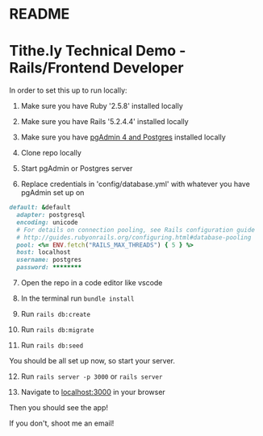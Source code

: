# README

# Tithe.ly Technical Demo - Rails/Frontend Developer

In order to set this up to run locally:

1. Make sure you have Ruby '2.5.8' installed locally

2. Make sure you have Rails '5.2.4.4' installed locally

3. Make sure you have [pgAdmin 4 and Postgres](https://www.postgresql.org/) installed locally

4. Clone repo locally

5. Start pgAdmin or Postgres server

6. Replace credentials in 'config/database.yml' with whatever you have pgAdmin set up on

```ruby
default: &default
  adapter: postgresql
  encoding: unicode
  # For details on connection pooling, see Rails configuration guide
  # http://guides.rubyonrails.org/configuring.html#database-pooling
  pool: <%= ENV.fetch("RAILS_MAX_THREADS") { 5 } %>
  host: localhost
  username: postgres
  password: ********
```

7. Open the repo in a code editor like vscode

8. In the terminal run ``` bundle install ```

9. Run ``` rails db:create ```

10. Run ``` rails db:migrate ```

11. Run ``` rails db:seed ```

You should be all set up now, so start your server.

12. Run ``` rails server -p 3000 ``` or ``` rails server ```

13. Navigate to [localhost:3000](http://localhost:3000) in your browser

Then you should see the app!

If you don't, shoot me an email!